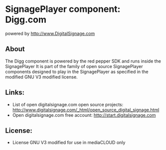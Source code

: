 SignagePlayer component: Digg.com
====================================
powered by http://www.DigitalSignage.com

About
-----------------------------------------------------------------------------------------
The Digg component is powered by the red pepper SDK and runs inside the SignagePlayer
It is part of the family of open source SignagePlayer components designed to play in the SignagePlayer as specified in the modified GNU V3 modified license.

Links:
------------------------------------------------------------------------
- List of open digitalsignage.com open source projects: http://www.digitalsignage.com/_html/open_source_digital_signage.html
- Open digitalsignage.com free account: http://start.digitalsignage.com


License:
------------------------------------------------------------------------
- License GNU V3 modified for use in mediaCLOUD only


